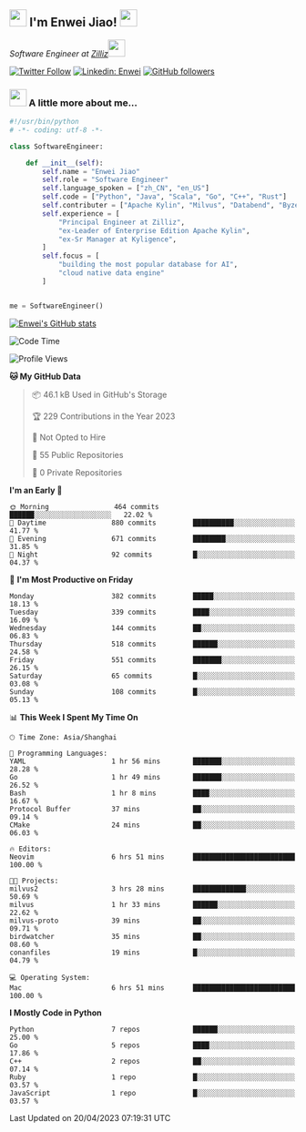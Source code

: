 <h2><img src="https://emojis.slackmojis.com/emojis/images/1531849430/4246/blob-sunglasses.gif?1531849430" width="30"/> I'm  Enwei Jiao! <img src="https://media.giphy.com/media/juBt25nT1KGys/giphy.gif" width=30> </h2>
<!-- <img align='right' src="https://media.giphy.com/media/M9gbBd9nbDrOTu1Mqx/giphy.gif" width="230"> -->
<p><em>Software Engineer at <a href="https://zilliz.com/">Zilliz</a><img src="https://media.giphy.com/media/WUlplcMpOCEmTGBtBW/giphy.gif" width="30"></em></p>

[![Twitter Follow](https://img.shields.io/twitter/follow/misteranmol?label=Follow)](https://twitter.com/intent/follow?screen_name=EnweiJiao)
[![Linkedin: Enwei](https://img.shields.io/badge/-enwei-blue?style=&logo=Linkedin&logoColor=white&link=https://www.linkedin.com/in/enwei-jiao-41192a97)](https://www.linkedin.com/in/enwei-jiao-41192a97/)
[![GitHub followers](https://img.shields.io/github/followers/jiaoew1991?label=Follow&style=social)](https://github.com/jiaoew1991)


### <img src="https://media.giphy.com/media/VgCDAzcKvsR6OM0uWg/giphy.gif" width="30"> A little more about me...  

```python
#!/usr/bin/python
# -*- coding: utf-8 -*-

class SoftwareEngineer:

    def __init__(self):
        self.name = "Enwei Jiao"
        self.role = "Software Engineer"
        self.language_spoken = ["zh_CN", "en_US"]
        self.code = ["Python", "Java", "Scala", "Go", "C++", "Rust"]
        self.contributer = ["Apache Kylin", "Milvus", "Databend", "Byzer-Lang"]
        self.experience = [
            "Principal Engineer at Zilliz",
            "ex-Leader of Enterprise Edition Apache Kylin",
            "ex-Sr Manager at Kyligence",
        ]
        self.focus = [
            "building the most popular database for AI",
            "cloud native data engine"
        ]


me = SoftwareEngineer()
```

[![Enwei's GitHub stats](https://github-readme-stats.vercel.app/api?username=jiaoew1991&count_private=true&show_icons=true)](https://github.com/jiaoew1991/jiaoew1991)

<!-- [![Top Langs](https://github-readme-stats.vercel.app/api/top-langs/?username=jiaoew1991&layout=compact)](https://github.com/jiaoew1991/jiaoew1991) -->

<!--START_SECTION:waka-->
![Code Time](http://img.shields.io/badge/Code%20Time-635%20hrs%2053%20mins-blue)

![Profile Views](http://img.shields.io/badge/Profile%20Views-0-blue)

**🐱 My GitHub Data** 

> 📦 46.1 kB Used in GitHub's Storage 
 > 
> 🏆 229 Contributions in the Year 2023
 > 
> 🚫 Not Opted to Hire
 > 
> 📜 55 Public Repositories 
 > 
> 🔑 0 Private Repositories 
 > 
**I'm an Early 🐤** 

```text
🌞 Morning                464 commits         ██████░░░░░░░░░░░░░░░░░░░   22.02 % 
🌆 Daytime                880 commits         ██████████░░░░░░░░░░░░░░░   41.77 % 
🌃 Evening                671 commits         ████████░░░░░░░░░░░░░░░░░   31.85 % 
🌙 Night                  92 commits          █░░░░░░░░░░░░░░░░░░░░░░░░   04.37 % 
```
📅 **I'm Most Productive on Friday** 

```text
Monday                   382 commits         █████░░░░░░░░░░░░░░░░░░░░   18.13 % 
Tuesday                  339 commits         ████░░░░░░░░░░░░░░░░░░░░░   16.09 % 
Wednesday                144 commits         ██░░░░░░░░░░░░░░░░░░░░░░░   06.83 % 
Thursday                 518 commits         ██████░░░░░░░░░░░░░░░░░░░   24.58 % 
Friday                   551 commits         ███████░░░░░░░░░░░░░░░░░░   26.15 % 
Saturday                 65 commits          █░░░░░░░░░░░░░░░░░░░░░░░░   03.08 % 
Sunday                   108 commits         █░░░░░░░░░░░░░░░░░░░░░░░░   05.13 % 
```


📊 **This Week I Spent My Time On** 

```text
🕑︎ Time Zone: Asia/Shanghai

💬 Programming Languages: 
YAML                     1 hr 56 mins        ███████░░░░░░░░░░░░░░░░░░   28.28 % 
Go                       1 hr 49 mins        ███████░░░░░░░░░░░░░░░░░░   26.52 % 
Bash                     1 hr 8 mins         ████░░░░░░░░░░░░░░░░░░░░░   16.67 % 
Protocol Buffer          37 mins             ██░░░░░░░░░░░░░░░░░░░░░░░   09.14 % 
CMake                    24 mins             ██░░░░░░░░░░░░░░░░░░░░░░░   06.03 % 

🔥 Editors: 
Neovim                   6 hrs 51 mins       █████████████████████████   100.00 % 

🐱‍💻 Projects: 
milvus2                  3 hrs 28 mins       █████████████░░░░░░░░░░░░   50.69 % 
milvus                   1 hr 33 mins        ██████░░░░░░░░░░░░░░░░░░░   22.62 % 
milvus-proto             39 mins             ██░░░░░░░░░░░░░░░░░░░░░░░   09.71 % 
birdwatcher              35 mins             ██░░░░░░░░░░░░░░░░░░░░░░░   08.60 % 
conanfiles               19 mins             █░░░░░░░░░░░░░░░░░░░░░░░░   04.79 % 

💻 Operating System: 
Mac                      6 hrs 51 mins       █████████████████████████   100.00 % 
```

**I Mostly Code in Python** 

```text
Python                   7 repos             ██████░░░░░░░░░░░░░░░░░░░   25.00 % 
Go                       5 repos             ████░░░░░░░░░░░░░░░░░░░░░   17.86 % 
C++                      2 repos             ██░░░░░░░░░░░░░░░░░░░░░░░   07.14 % 
Ruby                     1 repo              █░░░░░░░░░░░░░░░░░░░░░░░░   03.57 % 
JavaScript               1 repo              █░░░░░░░░░░░░░░░░░░░░░░░░   03.57 % 
```




 Last Updated on 20/04/2023 07:19:31 UTC
<!--END_SECTION:waka-->
